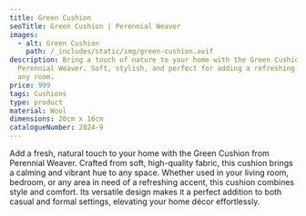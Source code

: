 ```yaml
---
title: Green Cushion
seoTitle: Green Cushion | Perennial Weaver
images:
  - alt: Green Cushion
    path: /_includes/static/img/green-cushion.avif
description: Bring a touch of nature to your home with the Green Cushion from
  Perennial Weaver. Soft, stylish, and perfect for adding a refreshing touch to
  any room.
price: 999
tags: Cushions
type: product
material: Wool
dimensions: 20cm x 16cm
catalogueNumber: 2024-9
---
```

Add a fresh, natural touch to your home with the Green Cushion from Perennial Weaver. Crafted from soft, high-quality fabric, this cushion brings a calming and vibrant hue to any space. Whether used in your living room, bedroom, or any area in need of a refreshing accent, this cushion combines style and comfort. Its versatile design makes it a perfect addition to both casual and formal settings, elevating your home décor effortlessly.
